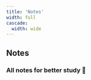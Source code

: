 ```yaml
---
title: 'Notes'
width: full
cascade:
  width: wide
---
```


<!-- <div style="text-align: center; margin-top: 1em;">
{{< hextra/hero-badge link="index.xml" >}}
  <span>RSS Feed</span>
  {{< icon name="rss" attributes="height=14" >}}
{{< /hextra/hero-badge >}}
</div> -->
## Notes

### All notes for better study 📓
